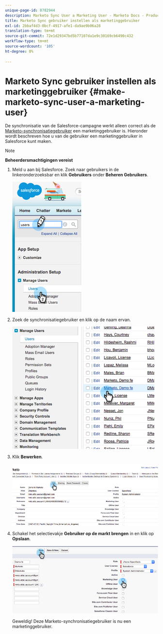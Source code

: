 ```yaml
---
unique-page-id: 8782944
description: Marketo Sync User a Marketing User - Marketo Docs - Productdocumentatie maken
title: Marketo Sync gebruiker instellen als marketinggebruiker
exl-id: 2bbaf4d3-0bcf-4917-afe1-da9ae9b06a28
translation-type: tm+mt
source-git-commit: 72e1d29347bd5b77107da1e9c30169cb6490c432
workflow-type: tm+mt
source-wordcount: '105'
ht-degree: 0%

---
```


# Marketo Sync gebruiker instellen als marketinggebruiker {#make-marketo-sync-user-a-marketing-user}

De synchronisatie van de Salesforce-campagne werkt alleen correct als de [Marketo-synchronisatiegebruiker](/help/marketo/product-docs/crm-sync/salesforce-sync/setup/enterprise-unlimited-edition/step-2-of-3-create-a-salesforce-user-for-marketo-enterprise-unlimited.md) een marketinggebruiker is. Hieronder wordt beschreven hoe u van de gebruiker een marketinggebruiker in Salesforce kunt maken.

>[!NOTE]
>
>**Beheerdersmachtigingen vereist**

1. Meld u aan bij Salesforce. Zoek naar gebruikers in de linkeronderzoeksbar en klik **Gebruikers** onder **Beheren Gebruikers**.

   ![](assets/image2015-7-8-14-3a25-3a49.png)

1. Zoek de synchronisatiegebruiker en klik op de naam ervan.

   ![](assets/image2015-7-8-14-3a27-3a32.png)

1. Klik **Bewerken**.

   ![](assets/image2015-7-8-14-3a29-3a7.png)

1. Schakel het selectievakje **Gebruiker op de markt brengen** in en klik op **Opslaan**.

   ![](assets/image2015-7-8-14-3a30-3a16.png)

   Geweldig! Deze Marketo-synchronisatiegebruiker is nu een marketinggebruiker.
